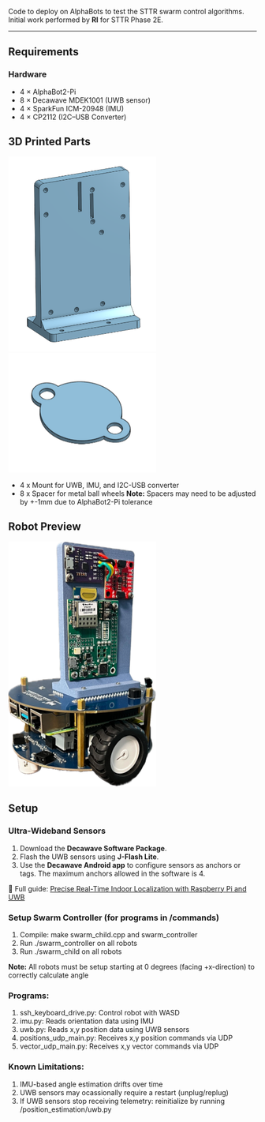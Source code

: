 Code to deploy on AlphaBots to test the STTR swarm control algorithms.  
Initial work performed by **RI** for STTR Phase 2E.

---

## Requirements

### Hardware
- 4 × AlphaBot2-Pi 
- 8 × Decawave MDEK1001 (UWB sensor)   
- 4 × SparkFun ICM-20948 (IMU)  
- 4 × CP2112 (I2C–USB Converter)

## 3D Printed Parts
<img src="./images/mount.png" alt="AlphaBot Robot" width="300"/> <img src="./images/spacer.png" alt="AlphaBot Robot" width="300"/>
- 4 x Mount for UWB, IMU, and I2C-USB converter
- 8 x Spacer for metal ball wheels
**Note:** Spacers may need to be adjusted by +-1mm due to AlphaBot2-Pi tolerance 

## Robot Preview
<img src="./images/robot.png" alt="AlphaBot Robot" width="300"/>

## Setup

### Ultra-Wideband Sensors
1. Download the **Decawave Software Package**.  
2. Flash the UWB sensors using **J-Flash Lite**.  
3. Use the **Decawave Android app** to configure sensors as anchors or tags. The maximum anchors allowed in the software is 4.

📖 Full guide: [Precise Real-Time Indoor Localization with Raspberry Pi and UWB](https://medium.com/@newforestberlin/precise-realtime-indoor-localization-with-raspberry-pi-and-ultra-wideband-technology-decawave-191e4e2daa8c) 

### Setup Swarm Controller (for programs in /commands)
1. Compile: make swarm_child.cpp and swarm_controller
2. Run ./swarm_controller on all robots 
3. Run ./swarm_child on all robots

**Note:** All robots must be setup starting at 0 degrees (facing +x-direction) to correctly calculate angle 

### Programs:
1. ssh_keyboard_drive.py: Control robot with WASD
2. imu.py: Reads orientation data using IMU 
3. uwb.py: Reads x,y position data using UWB sensors
4. positions_udp_main.py: Receives x,y position commands via UDP
5. vector_udp_main.py: Receives x,y vector commands via UDP

### Known Limitations:
1. IMU-based angle estimation drifts over time
2. UWB sensors may ocassionally require a restart (unplug/replug)
3. If UWB sensors stop receiving telemetry: reinitialize by running /position_estimation/uwb.py
